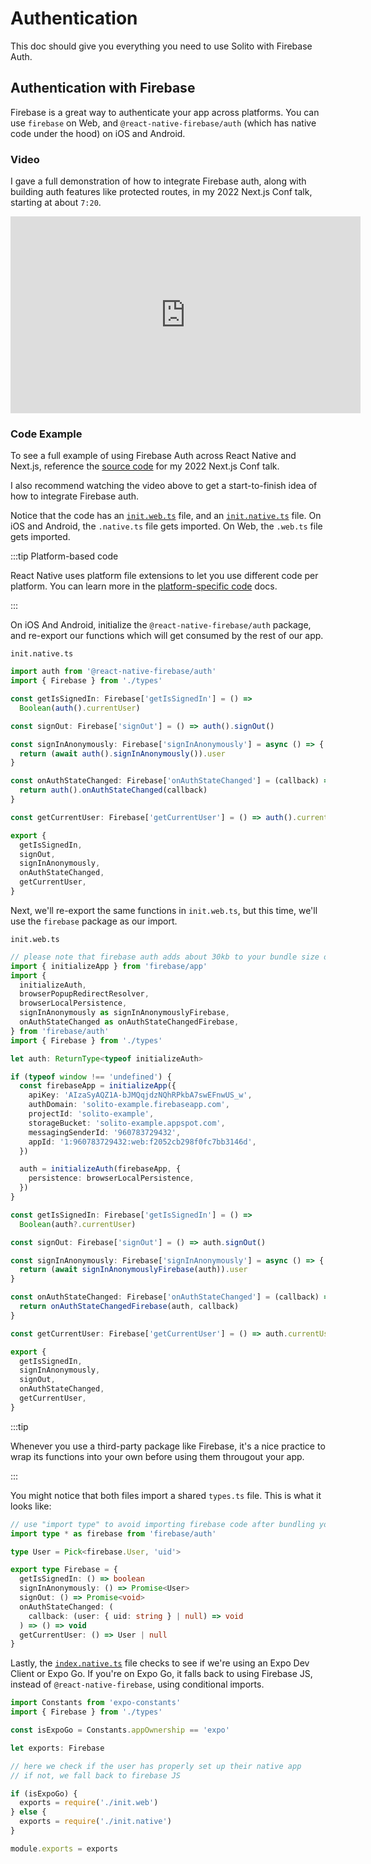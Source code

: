 # Authentication

This doc should give you everything you need to use Solito with Firebase Auth.

## Authentication with Firebase

Firebase is a great way to authenticate your app across platforms. You can use `firebase` on Web, and `@react-native-firebase/auth` (which has native code under the hood) on iOS and Android.

### Video

I gave a full demonstration of how to integrate Firebase auth, along with building auth features like protected routes, in my 2022 Next.js Conf talk, starting at about `7:20`.

<iframe width="560" height="315" src="https://www.youtube.com/embed/H1gSWXA3qfw?start=447" title="YouTube video player" frameborder="0" allow="accelerometer; autoplay; clipboard-write; encrypted-media; gyroscope; picture-in-picture; web-share" allowfullscreen></iframe>

### Code Example

To see a full example of using Firebase Auth across React Native and Next.js, reference the [source code](https://github.com/nandorojo/nextjs-conf-22-example/tree/setup/packages/app/features/auth/firebase) for my 2022 Next.js Conf talk.

I also recommend watching the video above to get a start-to-finish idea of how to integrate Firebase auth.

Notice that the code has an [`init.web.ts`](https://github.com/nandorojo/nextjs-conf-22-example/blob/setup/packages/app/features/auth/firebase/init.web.ts) file, and an [`init.native.ts`](https://github.com/nandorojo/nextjs-conf-22-example/blob/setup/packages/app/features/auth/firebase/init.web.ts) file. On iOS and Android, the `.native.ts` file gets imported. On Web, the `.web.ts` file gets imported.

:::tip Platform-based code

React Native uses platform file extensions to let you use different code per platform. You can learn more in the [platform-specific code](/recipes/platform-code) docs.

:::

On iOS And Android, initialize the `@react-native-firebase/auth` package, and re-export our functions which will get consumed by the rest of our app.

`init.native.ts`

```ts
import auth from '@react-native-firebase/auth'
import { Firebase } from './types'

const getIsSignedIn: Firebase['getIsSignedIn'] = () =>
  Boolean(auth().currentUser)

const signOut: Firebase['signOut'] = () => auth().signOut()

const signInAnonymously: Firebase['signInAnonymously'] = async () => {
  return (await auth().signInAnonymously()).user
}

const onAuthStateChanged: Firebase['onAuthStateChanged'] = (callback) => {
  return auth().onAuthStateChanged(callback)
}

const getCurrentUser: Firebase['getCurrentUser'] = () => auth().currentUser

export {
  getIsSignedIn,
  signOut,
  signInAnonymously,
  onAuthStateChanged,
  getCurrentUser,
}
```

Next, we'll re-export the same functions in `init.web.ts`, but this time, we'll use the `firebase` package as our import.

`init.web.ts`

```ts
// please note that firebase auth adds about 30kb to your bundle size on Web
import { initializeApp } from 'firebase/app'
import {
  initializeAuth,
  browserPopupRedirectResolver,
  browserLocalPersistence,
  signInAnonymously as signInAnonymouslyFirebase,
  onAuthStateChanged as onAuthStateChangedFirebase,
} from 'firebase/auth'
import { Firebase } from './types'

let auth: ReturnType<typeof initializeAuth>

if (typeof window !== 'undefined') {
  const firebaseApp = initializeApp({
    apiKey: 'AIzaSyAQZ1A-bJMQqjdzNQhRPkbA7swEFnwUS_w',
    authDomain: 'solito-example.firebaseapp.com',
    projectId: 'solito-example',
    storageBucket: 'solito-example.appspot.com',
    messagingSenderId: '960783729432',
    appId: '1:960783729432:web:f2052cb298f0fc7bb3146d',
  })

  auth = initializeAuth(firebaseApp, {
    persistence: browserLocalPersistence,
  })
}

const getIsSignedIn: Firebase['getIsSignedIn'] = () =>
  Boolean(auth?.currentUser)

const signOut: Firebase['signOut'] = () => auth.signOut()

const signInAnonymously: Firebase['signInAnonymously'] = async () => {
  return (await signInAnonymouslyFirebase(auth)).user
}

const onAuthStateChanged: Firebase['onAuthStateChanged'] = (callback) => {
  return onAuthStateChangedFirebase(auth, callback)
}

const getCurrentUser: Firebase['getCurrentUser'] = () => auth.currentUser

export {
  getIsSignedIn,
  signInAnonymously,
  signOut,
  onAuthStateChanged,
  getCurrentUser,
}
```

:::tip

Whenever you use a third-party package like Firebase, it's a nice practice to wrap its functions into your own before using them througout your app.

:::

You might notice that both files import a shared `types.ts` file. This is what it looks like:

```ts
// use "import type" to avoid importing firebase code after bundling your app
import type * as firebase from 'firebase/auth'

type User = Pick<firebase.User, 'uid'>

export type Firebase = {
  getIsSignedIn: () => boolean
  signInAnonymously: () => Promise<User>
  signOut: () => Promise<void>
  onAuthStateChanged: (
    callback: (user: { uid: string } | null) => void
  ) => () => void
  getCurrentUser: () => User | null
}
```

Lastly, the [`index.native.ts`](https://github.com/nandorojo/nextjs-conf-22-example/blob/setup/packages/app/features/auth/firebase/index.native.ts) file checks to see if we're using an Expo Dev Client or Expo Go. If you're on Expo Go, it falls back to using Firebase JS, instead of `@react-native-firebase`, using conditional imports.

```ts
import Constants from 'expo-constants'
import { Firebase } from './types'

const isExpoGo = Constants.appOwnership == 'expo'

let exports: Firebase

// here we check if the user has properly set up their native app
// if not, we fall back to firebase JS

if (isExpoGo) {
  exports = require('./init.web')
} else {
  exports = require('./init.native')
}

module.exports = exports
```

